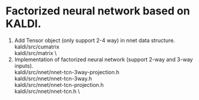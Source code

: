 Factorized neural network based on KALDI.
=====

1. Add Tensor object (only support 2-4 way) in nnet data structure. \
  kaldi/src/cumatrix \
  kaldi/src/matrix \
2. Implementation of factorized neural network (support 2-way and 3-way inputs). \
  kaldi/src/nnet/nnet-tcn-3way-projection.h \
  kaldi/src/nnet/nnet-tcn-3way.h \
  kaldi/src/nnet/nnet-tcn-projection.h \
  kaldi/src/nnet/nnet-tcn.h \

